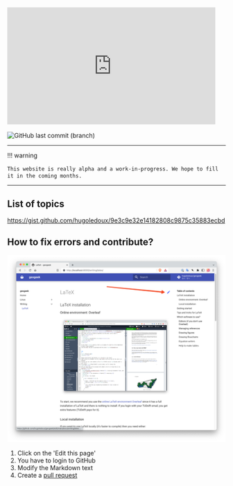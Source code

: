 
# 


<iframe src="https://giphy.com/embed/l0HlHFRbmaZtBRhXG" width="480" height="270" frameBorder="0" class="giphy-embed" allowFullScreen></iframe>


![GitHub last commit (branch)](https://img.shields.io/github/last-commit/hugoledoux/geogeek/main?label=last%20update&style=for-the-badge) 

- - -

!!! warning

    This website is really alpha and a work-in-progress. We hope to fill it in the coming months.

- - -

## List of topics

<https://gist.github.com/hugoledoux/9e3c9e32e14182808c9875c35883ecbd>


## How to fix errors and contribute?

![](./img/editpage.png)

1. Click on the 'Edit this page' 
2. You have to login to GitHub
3. Modify the Markdown text
4. Create a [pull request](https://docs.github.com/en/pull-requests/collaborating-with-pull-requests/proposing-changes-to-your-work-with-pull-requests/creating-a-pull-request)

